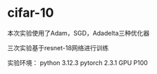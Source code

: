 # cifar-10
本次实验使用了Adam，SGD，Adadelta三种优化器

三次实验基于resnet-18网络进行训练

实验环境：
python 3.12.3
pytorch 2.3.1
GPU P100


